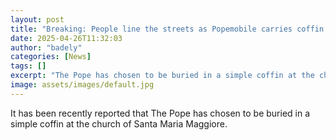 ```yaml
---
layout: post
title: "Breaking: People line the streets as Popemobile carries coffin through Rome"
date: 2025-04-26T11:32:03
author: "badely"
categories: [News]
tags: []
excerpt: "The Pope has chosen to be buried in a simple coffin at the church of Santa Maria Maggiore."
image: assets/images/default.jpg
---
```


It has been recently reported that The Pope has chosen to be buried in a simple coffin at the church of Santa Maria Maggiore.

